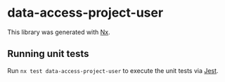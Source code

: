 # data-access-project-user

This library was generated with [Nx](https://nx.dev).

## Running unit tests

Run `nx test data-access-project-user` to execute the unit tests via [Jest](https://jestjs.io).
